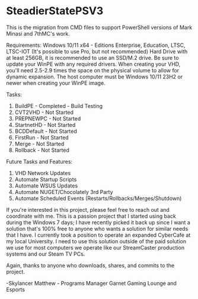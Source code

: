 # SteadierStatePSV3
This is the migration from CMD files to support PowerShell versions of Mark Minasi and 7thMC's work.

Requirements:
Windows 10/11 x64 - Editions Enterprise, Education, LTSC, LTSC-IOT (It's possible to use Pro, but not recommended)
Hard Drive with at least 256GB, it is recommended to use an SSD/M.2 drive. Be sure to update your WinPE with any required drivers.
When creating your VHD, you'll need 2.5-2.9 times the space on the physical volume to allow for dynamic expansion.
The host computer must be Windows 10/11 23H2 or newer when creating your WinPE image.

Tasks:
1. BuildPE - Completed - Build Testing
2. CVT2VHD - Not Started
3. PREPNEWPC - Not Started
4. StartnetHD - Not Started
5. BCDDefault - Not Started
6. FirstRun - Not Started
7. Merge - Not Started
8. Rollback - Not Started

Future Tasks and Features:
1. VHD Network Updates
2. Automate Startup Scripts
3. Automate WSUS Updates
4. Automate NUGET/Chocolately 3rd Party
5. Automate Scheduled Events (Restarts/Rollbacks/Merges/Shutdown)

If you're interested in this project, please feel free to reach out and coordinate with me. This is a passion project that I started using back during the Windows 7 days; I have recently picked it back up since I want a solution that's 100% free to anyone who wants a solution for similar needs that I have. I currently took a position to operate an expanded CyberCafe at my local University. I need to use this solution outside of the paid solution we use for most computers we operate like our StreamCaster production systems and our Steam TV PCs.

Again, thanks to anyone who downloads, shares, and commits to the project.

-Skylancer
Matthew - Programs Manager Garnet Gaming Lounge and Esports
